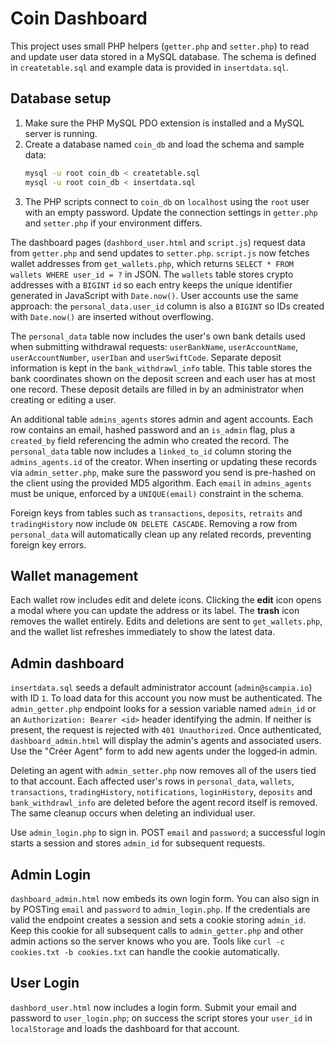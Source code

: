 # Coin Dashboard

This project uses small PHP helpers (`getter.php` and `setter.php`) to read and update user data stored in a MySQL database. The schema is defined in `createtable.sql` and example data is provided in `insertdata.sql`.

## Database setup

1. Make sure the PHP MySQL PDO extension is installed and a MySQL server is running.
2. Create a database named `coin_db` and load the schema and sample data:
   ```sh
   mysql -u root coin_db < createtable.sql
   mysql -u root coin_db < insertdata.sql
   ```
3. The PHP scripts connect to `coin_db` on `localhost` using the `root` user with an empty password. Update the connection settings in `getter.php` and `setter.php` if your environment differs.

The dashboard pages (`dashbord_user.html` and `script.js`) request data from `getter.php` and send updates to `setter.php`.
`script.js` now fetches wallet addresses from `get_wallets.php`, which returns `SELECT * FROM wallets WHERE user_id = ?` in JSON. The `wallets` table stores
crypto addresses with a `BIGINT` `id` so each entry keeps the unique identifier
generated in JavaScript with `Date.now()`. User accounts use the same approach:
the `personal_data.user_id` column is also a `BIGINT` so IDs created with
`Date.now()` are inserted without overflowing.

The `personal_data` table now includes the user's own bank details used when
submitting withdrawal requests: `userBankName`, `userAccountName`,
`userAccountNumber`, `userIban` and `userSwiftCode`. Separate deposit
information is kept in the `bank_withdrawl_info` table. This table stores the
bank coordinates shown on the deposit screen and each user has at most one
record. These deposit details are filled in by an administrator when creating or
editing a user.

An additional table `admins_agents` stores admin and agent accounts. Each row
contains an email, hashed password and an `is_admin` flag, plus a `created_by`
field referencing the admin who created the record. The `personal_data` table
now includes a `linked_to_id` column storing the `admins_agents.id` of the
creator. When inserting or updating these records via `admin_setter.php`, make
sure the password you send is pre-hashed on the client using the provided MD5
algorithm.
Each `email` in `admins_agents` must be unique, enforced by a `UNIQUE(email)`
constraint in the schema.

Foreign keys from tables such as `transactions`, `deposits`, `retraits` and
`tradingHistory` now include `ON DELETE CASCADE`. Removing a row from
`personal_data` will automatically clean up any related records, preventing
foreign key errors.

## Wallet management

Each wallet row includes edit and delete icons. Clicking the **edit** icon opens
a modal where you can update the address or its label. The **trash** icon
removes the wallet entirely. Edits and deletions are sent to
`get_wallets.php`, and the wallet list refreshes immediately to show the latest
data.

## Admin dashboard

`insertdata.sql` seeds a default administrator account (`admin@scampia.io`) with
ID `1`. To load data for this account you now must be authenticated. The
`admin_getter.php` endpoint looks for a session variable named `admin_id` or an
`Authorization: Bearer <id>` header identifying the admin. If neither is
present, the request is rejected with `401 Unauthorized`. Once authenticated,
`dashboard_admin.html` will display the admin's agents and associated users.
Use the "Créer Agent" form to add new agents under the logged‑in admin.

Deleting an agent with `admin_setter.php` now removes all of the users tied to
that account. Each affected user's rows in `personal_data`, `wallets`,
`transactions`, `tradingHistory`, `notifications`, `loginHistory`, `deposits`
and `bank_withdrawl_info` are deleted before the agent record itself is
removed. The same cleanup occurs when deleting an individual user.

Use `admin_login.php` to sign in. POST `email` and `password`; a successful login starts a session and stores `admin_id` for subsequent requests.

## Admin Login

`dashboard_admin.html` now embeds its own login form. You can also sign in by POSTing `email` and `password` to `admin_login.php`. If the credentials are valid the endpoint creates a session and sets a cookie storing `admin_id`. Keep this cookie for all subsequent calls to `admin_getter.php` and other admin actions so the server knows who you are. Tools like `curl -c cookies.txt -b cookies.txt` can handle the cookie automatically.


## User Login

`dashbord_user.html` now includes a login form. Submit your email and password to `user_login.php`; on success the script stores your `user_id` in `localStorage` and loads the dashboard for that account.